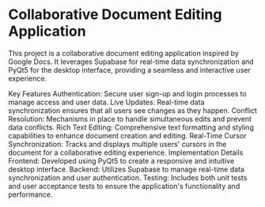 # Collaborative Document Editing Application

This project is a collaborative document editing application inspired by Google Docs. It leverages Supabase for real-time data synchronization and PyQt5 for the desktop interface, providing a seamless and interactive user experience.

Key Features Authentication: Secure user sign-up and login processes to manage access and user data. Live Updates: Real-time data synchronization ensures that all users see changes as they happen. Conflict Resolution: Mechanisms in place to handle simultaneous edits and prevent data conflicts. Rich Text Editing: Comprehensive text formatting and styling capabilities to enhance document creation and editing. Real-Time Cursor Synchronization: Tracks and displays multiple users' cursors in the document for a collaborative editing experience. Implementation Details Frontend: Developed using PyQt5 to create a responsive and intuitive desktop interface. Backend: Utilizes Supabase to manage real-time data synchronization and user authentication. Testing: Includes both unit tests and user acceptance tests to ensure the application's functionality and performance.
 
